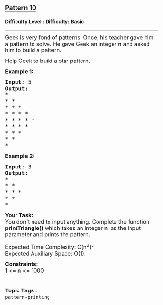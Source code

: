 <h2><a href="https://www.geeksforgeeks.org/problems/triangle-pattern-1661718013/1?page=1&category=pattern-printing&status=unsolved&sortBy=submissions">Pattern 10</a></h2><h3>Difficulty Level : Difficulty: Basic</h3><hr><div class="problems_problem_content__Xm_eO" style="user-select: auto;"><p style="user-select: auto;"><span style="font-size: 18px; user-select: auto;">Geek is very fond of patterns. Once, his teacher gave him a pattern to solve. He gave Geek&nbsp;an integer <strong style="user-select: auto;">n</strong> and asked him to build a pattern.</span></p>
<p style="user-select: auto;"><span style="font-size: 18px; user-select: auto;">Help Geek to build a star pattern.</span></p>
<p style="user-select: auto;"><span style="font-size: 18px; user-select: auto;"><strong style="user-select: auto;">Example 1:</strong></span></p>
<pre style="user-select: auto;"><span style="font-size: 18px; user-select: auto;"><strong style="user-select: auto;">Input</strong>: 5
<strong style="user-select: auto;">Output:</strong>
* 
* * 
* * * 
* * * * 
* * * * *
* * * *
* * *
* *
*</span></pre>
<p style="user-select: auto;"><span style="font-size: 18px; user-select: auto;"><strong style="user-select: auto;">Example 2:</strong></span></p>
<pre style="user-select: auto;"><span style="font-size: 18px; user-select: auto;"><strong style="user-select: auto;">Input</strong>: 3
<strong style="user-select: auto;">Output:</strong>
* 
* * 
* * * 
* *
*</span></pre>
<p style="user-select: auto;"><span style="font-size: 18px; user-select: auto;"><strong style="user-select: auto;">Your Task:<br style="user-select: auto;"></strong></span><span style="font-size: 18px; user-select: auto;">You don't need to input anything. Complete the function <strong style="user-select: auto;">printTriangle()&nbsp;</strong>which takes an integer <strong style="user-select: auto;">n</strong> <strong style="user-select: auto;">&nbsp;</strong>as the input parameter and prints the pattern.</span></p>
<p style="user-select: auto;"><span style="font-size: 18px; user-select: auto;">Expected Time Complexity: O(n<sup style="user-select: auto;">2</sup><span style="font-size: 18px; font-family: -apple-system, BlinkMacSystemFont, &quot;Segoe UI&quot;, Roboto, Oxygen, Ubuntu, Cantarell, &quot;Open Sans&quot;, &quot;Helvetica Neue&quot;, sans-serif; user-select: auto;">)</span><span style="vertical-align: super; font-size: 18px; font-family: -apple-system, BlinkMacSystemFont, &quot;Segoe UI&quot;, Roboto, Oxygen, Ubuntu, Cantarell, &quot;Open Sans&quot;, &quot;Helvetica Neue&quot;, sans-serif; user-select: auto;">.<br style="user-select: auto;"></span>Expected Auxiliary Space: O(1).</span></p>
<p style="user-select: auto;"><span style="font-size: 18px; user-select: auto;"><strong style="user-select: auto;">Constraints:<br style="user-select: auto;"></strong></span><span style="font-size: 18px; user-select: auto;">1 &lt;= <strong style="user-select: auto;">n</strong> &lt;= 1000</span></p></div><br><p><span style=font-size:18px><strong>Topic Tags : </strong><br><code>pattern-printing</code>&nbsp;